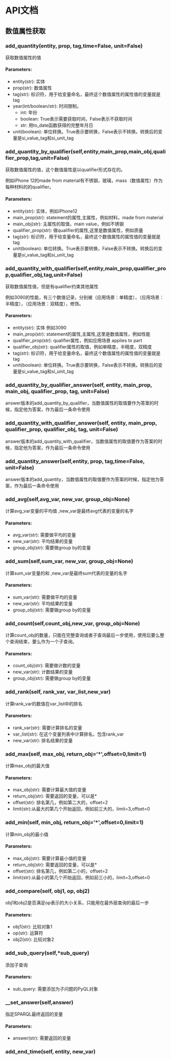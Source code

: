 # API文档

## 数值属性获取

### add\_quantity(entity, prop, tag,time=False, unit=False)

获取数值属性的值

#### Parameters:

* entity(str): 实体
* prop(str): 数值属性
* tag(str): 标识符，用于给变量命名，最终这个数值属性的属性值的变量就是tag
* year(int/boolean/str): 时间限制。
  * int: 年份
  * boolean: True表示需要获取时间，False表示不获取时间
  * str: 用to\_date函数获得的完整年月日
* unit(boolean): 单位转换。True表示要转换，False表示不转换。转换后的变量是si\_value\_tag和si\_unit\_tag

### add\_quantity\_by\_qualifier(self,entity,main\_prop,main\_obj,qualifier\_prop,tag,unit=False)

获取数值属性的值，这个数值属性是以qualifier形式存在的。

例如iPhone 12的made from material有不锈钢，玻璃，mass（数值属性）作为每种材料的的qualifier。

#### Parameters:

* entity(str): 实体，例如iPhone12
* main\_prop(str): statement的属性,主属性，例如材料，made from material
* main\_obj(str): 主属性的取值，main value，例如不锈钢
* qualifier\_prop(str): 做qualifier的属性,这里是数值属性，例如质量
* tag(str): 标识符，用于给变量命名，最终这个数值属性的属性值的变量就是tag
* unit(boolean): 单位转换。True表示要转换，False表示不转换。转换后的变量是si\_value\_tag和si\_unit\_tag

### add\_quantity\_with\_qualifier(self,entity,main\_prop,qualifier\_prop,qualifier\_obj,tag,unit=False)

获取数值属性值，但是有qualifier约束其他属性

例如3090的性能，有三个数值记录，分别被（应用场景：单精度），（应用场景：半精度），（应用场景：双精度），修饰。

#### Parameters:

* entity(str): 实体 例如3090
* main\_prop(str): statement的属性,主属性,这里是数值属性，例如性能
* qualifier\_prop(str): qualifier属性，例如应用场景 applies to part
* qualifier\_obj(str): qualifier属性的取值，例如单精度，半精度，双精度
* tag(str): 标识符，用于给变量命名，最终这个数值属性的属性值的变量就是tag
* unit(boolean): 单位转换。True表示要转换，False表示不转换。转换后的变量是si\_value\_tag和si\_unit\_tag

### add\_quantity\_by\_qualifier\_answer(self, entity, main\_prop, main\_obj, qualifier\_prop, tag, unit=False)

answer版本的add\_quantity\_by\_qualifier，当数值属性的取值要作为答案的时候，指定他为答案，作为最后一条命令使用

### add\_quantity\_with\_qualifier\_answer(self, entity, main\_prop, qualifier\_prop, qualifier\_obj, tag, unit=False)

answer版本的add\_quantity\_with\_qualifier，当数值属性的取值要作为答案的时候，指定他为答案，作为最后一条命令使用

### add\_quantity\_answer(self,entity, prop, tag,time=False, unit=False)

answer版本的add\_quantity，当数值属性的取值要作为答案的时候，指定他为答案，作为最后一条命令使用

### add\_avg(self,avg\_var, new\_var, group\_obj=None)

计算avg\_var变量的平均值 ,new\_var是最终avg代表的变量的名字

#### Parameters:

* avg\_var(str): 需要做平均的变量
* new\_var(str): 平均结果的变量
* group\_obj(str): 需要做group by的变量

### add\_sum(self,sum\_var, new\_var, group\_obj=None)

计算sum\_var变量的和 ,new\_var是最终sum代表的变量的名字

#### Parameters:

* sum\_var(str): 需要做平均的变量
* new\_var(str): 平均结果的变量
* group\_obj(str): 需要做group by的变量

### add\_count(self,count\_obj,new\_var, group\_obj=None)

计算count\_obj的数量，只能在完整查询或者子查询最后一步使用，使用后要么整个查询结束，要么作为一个子查询。

#### Parameters:

* count\_obj(str): 需要做计数的变量
* new\_var(str): 计数结果的变量
* group\_obj(str): 需要做group by的变量

### add\_rank(self, rank\_var, var\_list,new\_var)

计算rank\_var的数值在var\_list中的排名

#### Parameters:

* rank\_var(str): 需要计算排名的变量
* var\_list(str): 在这个变量列表中计算排名，包含rank\_var
* new\_var(str): 排名结果的变量

### add\_max(self, max\_obj, return\_obj='\*',offset=0,limit=1)

计算max\_obj的最大值

#### Parameters:

* max\_obj(str): 需要计算最大值的变量
* return\_obj(str): 需要返回的变量，可以是\*
* offset(str): 排名第几，例如第二大的，offset=2
* limit(str):从最大的第几个开始返回，例如前三大的，limit=3,offset=0

### add\_min(self, min\_obj, return\_obj='\*',offset=0,limit=1)

计算min\_obj的最小值

#### Parameters:

* max\_obj(str): 需要计算最小值的变量
* return\_obj(str): 需要返回的变量，可以是\*
* offset(str): 排名第几，例如第二小的，offset=2
* limit(str):从最小的第几个开始返回，例如前三小的，limit=3,offset=0

### add\_compare(self, obj1, op, obj2)

obj1和obj2是否满足op表示的大小关系，只能用在最外层查询的最后一步

#### Parameters:

* obj1(str): 比较对象1
* op(str): 运算符
* obj2(str): 比较对象2

### add\_sub\_query(self,\*sub\_query)

添加子查询

#### Parameters:

* sub\_query: 需要添加为子问题的PyQL对象

### \_\_set\_answer(self,answer)

指定SPARQL最终返回的变量

#### Parameters:

* answer(str): 需要返回的变量

### add\_end\_time(self, entity, new\_var)






